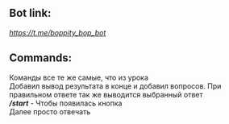 ## Bot link:  
*https://t.me/boppity_bop_bot*

## Commands:
Команды все те же самые, что из урока  
Добавил вывод результата в конце и добавил вопросов. При правильном ответе так же выводится выбранный ответ  
__*/start*__ - Чтобы появилась кнопка  
Далее просто отвечать
